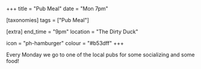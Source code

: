 +++
title = "Pub Meal"
date = "Mon 7pm"

[taxonomies]
tags = ["Pub Meal"]

[extra]
end_time = "9pm"
location = "The Dirty Duck"

icon = "ph-hamburger"
colour = "#b53dff"
+++

Every Monday we go to one of the local pubs for some socializing and some food!